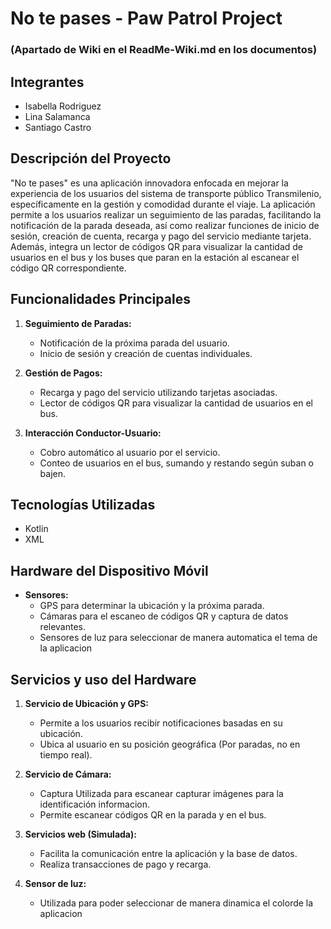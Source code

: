 # No te pases - Paw Patrol Project
### (Apartado de Wiki en el ReadMe-Wiki.md en los documentos)

## Integrantes

- Isabella Rodriguez
- Lina Salamanca
- Santiago Castro

## Descripción del Proyecto

"No te pases" es una aplicación innovadora enfocada en mejorar la experiencia de los usuarios del sistema de transporte público Transmilenio, específicamente en la gestión y comodidad durante el viaje. La aplicación permite a los usuarios realizar un seguimiento de las paradas, facilitando la notificación de la parada deseada, así como realizar funciones de inicio de sesión, creación de cuenta, recarga y pago del servicio mediante tarjeta. Además, integra un lector de códigos QR para visualizar la cantidad de usuarios en el bus y los buses que paran en la estación al escanear el código QR correspondiente.

## Funcionalidades Principales

1. **Seguimiento de Paradas:**
   - Notificación de la próxima parada del usuario.
   - Inicio de sesión y creación de cuentas individuales.

2. **Gestión de Pagos:**
   - Recarga y pago del servicio utilizando tarjetas asociadas.
   - Lector de códigos QR para visualizar la cantidad de usuarios en el bus.

3. **Interacción Conductor-Usuario:**
   - Cobro automático al usuario por el servicio.
   - Conteo de usuarios en el bus, sumando y restando según suban o bajen.

## Tecnologías Utilizadas

-  Kotlin
-  XML

## Hardware del Dispositivo Móvil

- **Sensores:**
  - GPS para determinar la ubicación y la próxima parada.
  - Cámaras para el escaneo de códigos QR y captura de datos relevantes.
  - Sensores de luz para seleccionar de manera automatica el tema de la aplicacion
 
 ## Servicios y uso del Hardware

1. **Servicio de Ubicación y GPS:**
   - Permite a los usuarios recibir notificaciones basadas en su ubicación.
   - Ubica al usuario en su posición geográfica (Por paradas, no en tiempo real).

2. **Servicio de Cámara:**
   - Captura Utilizada para escanear capturar imágenes para la identificación informacion.
   - Permite escanear códigos QR en la parada y en el bus.

3. **Servicios web (Simulada):**
   - Facilita la comunicación entre la aplicación y la base de datos.
   - Realiza transacciones de pago y recarga.

4. **Sensor de luz:**
   - Utilizada para poder seleccionar de manera dinamica el colorde la aplicacion

